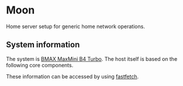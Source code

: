 # Moon

Home server setup for generic home network operations.

## System information

The system is [BMAX MaxMini B4 Turbo](https://www.bmaxit.com/MaxMini-B4-Turbo-16GB-512GB-pd526138658.html).
The host itself is based on the following core components.

These information can be accessed by using [fastfetch](https://github.com/fastfetch-cli/fastfetch).
